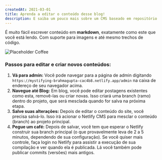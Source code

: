 ```yaml
---
createdAt: 2021-03-01
title: Aprenda a editar o conteúdo desse blog!
description: E saiba um pouco mais sobre um CMS baseado em repositório GIT
---
```

É muito fácil escrever conteúdo em **markdown**, exatamente como este que você está lendo. Com suporte para imagens e até mesmo trechos de código.

![Placeholder Coffee](https://media.istockphoto.com/photos/close-up-of-steaming-cup-of-coffee-or-tea-on-vintage-table-early-on-picture-id1137365972?k=6&m=1137365972&s=612x612&w=0&h=m61gLuI0gAOh0IRbBxYzfyWgRbXUUTuZHf5sisVArK4=)

### Passos para editar e criar novos conteúdos:

1. **Vá para admin:** Você pode navegar para a página de admin digitando `https://mystifying-brahmagupta-cac4b8.netlify.app/admin` na caixa de endereço de seu navegador acima.
2. **Navegue até Blog:** Em blog, você pode editar postagens existentes como esta, removê-las ou criar novas. Isso criará uma branch (ramo) dentro do projeto, que será mesclada quando for salva na próxima etapa.
3. **Salve suas alterações:** Depois de editar o conteúdo do site, você precisa salvá-lo. Isso irá acionar o Netlify CMS para mesclar o conteúdo (branch) ao projeto principal.
4. **Pegue um café:** Depois de salvar, você tem que esperar o Netlify construir sua branch principal (o que provavelmente leva de 2 a 5 minutos, dependendo de sua configuração). Se você quiser mais controle, faça login no Netlify para assistir a execução de sua compilação e ver quando ela é publicada. Lá você também pode publicar commits (versões) mais antigos.